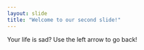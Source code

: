 ```yaml
---
layout: slide
title: "Welcome to our second slide!"
---
```

Your life is sad?
Use the left arrow to go back!
